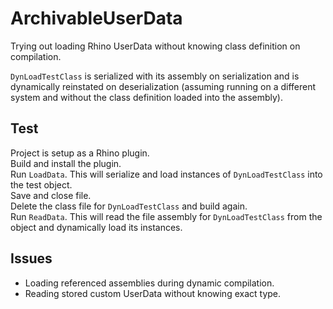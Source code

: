 # ArchivableUserData

Trying out loading Rhino UserData without knowing class definition on compilation.

`DynLoadTestClass` is serialized with its assembly on serialization and is dynamically reinstated on deserialization (assuming running on a different system and without the class definition loaded into the assembly).

## Test
Project is setup as a Rhino plugin.  
Build and install the plugin.  
Run `LoadData`. This will serialize and load instances of `DynLoadTestClass` into the test object.  
Save and close file.  
Delete the class file for `DynLoadTestClass` and build again.  
Run `ReadData`. This will read the file assembly for `DynLoadTestClass` from the object and dynamically load its instances.  

## Issues
- Loading referenced assemblies during dynamic compilation.  
- Reading stored custom UserData without knowing exact type.  